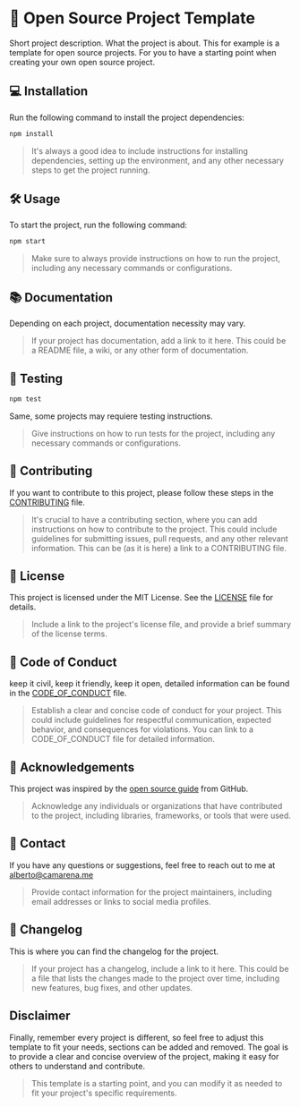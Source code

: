 # 🧠 Open Source Project Template

Short project description. What the project is about. This for example is a template for open source projects. For you to have a starting point when creating your own open source project.

## 💻 Installation

Run the following command to install the project dependencies:

```bash
npm install
```

> It's always a good idea to include instructions for installing dependencies, setting up the environment, and any other necessary steps to get the project running.

## 🛠️ Usage

To start the project, run the following command:

```bash
npm start
```

> Make sure to always provide instructions on how to run the project, including any necessary commands or configurations.

## 📚 Documentation

Depending on each project, documentation necessity may vary.
> If your project has documentation, add a link to it here. This could be a README file, a wiki, or any other form of documentation.

## 🧪 Testing

```bash
npm test
```

Same, some projects may requiere testing instructions.
> Give instructions on how to run tests for the project, including any necessary commands or configurations.

## 🤝 Contributing

If you want to contribute to this project, please follow these steps in the [CONTRIBUTING](.github/CONTRIBUTING.md) file.
> It's crucial to have a contributing section, where you can add instructions on how to contribute to the project. This could include guidelines for submitting issues, pull requests, and any other relevant information. This can be (as it is here) a link to a CONTRIBUTING file.

## 📄 License

This project is licensed under the MIT License. See the [LICENSE](./LICENSE) file for details.
> Include a link to the project's license file, and provide a brief summary of the license terms.

## 📜 Code of Conduct

keep it civil, keep it friendly, keep it open, detailed information can be found in the [CODE_OF_CONDUCT](.github/CODE_OF_CONDUCT.md) file. 
> Establish a clear and concise code of conduct for your project. This could include guidelines for respectful communication, expected behavior, and consequences for violations. You can link to a CODE_OF_CONDUCT file for detailed information.

## 🙏 Acknowledgements

This project was inspired by the [open source guide](https://opensource.guide/) from GitHub.
> Acknowledge any individuals or organizations that have contributed to the project, including libraries, frameworks, or tools that were used.

## 📧 Contact

If you have any questions or suggestions, feel free to reach out to me at <alberto@camarena.me>
> Provide contact information for the project maintainers, including email addresses or links to social media profiles.

## 📝 Changelog

This is where you can find the changelog for the project.
> If your project has a changelog, include a link to it here. This could be a file that lists the changes made to the project over time, including new features, bug fixes, and other updates.

## Disclaimer

Finally, remember every project is different, so feel free to adjust this template to fit your needs,  sections can be added and removed. The goal is to provide a clear and concise overview of the project, making it easy for others to understand and contribute.
> This template is a starting point, and you can modify it as needed to fit your project's specific requirements.
